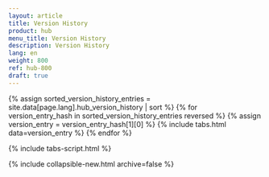 ```yaml
---
layout: article
title: Version History
product: hub
menu_title: Version History
description: Version History
lang: en
weight: 800
ref: hub-800
draft: true
---
```


{% assign sorted_version_history_entries = site.data[page.lang].hub_version_history | sort %}
{% for version_entry_hash in sorted_version_history_entries reversed %}
  {% assign version_entry = version_entry_hash[1][0] %}
  {% include tabs.html data=version_entry %}
{% endfor %}

{% include tabs-script.html %}

{% include collapsible-new.html archive=false %}
